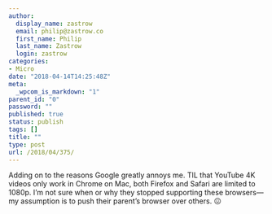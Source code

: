 ```yaml
---
author:
  display_name: zastrow
  email: philip@zastrow.co
  first_name: Philip
  last_name: Zastrow
  login: zastrow
categories:
- Micro
date: "2018-04-14T14:25:48Z"
meta:
  _wpcom_is_markdown: "1"
parent_id: "0"
password: ""
published: true
status: publish
tags: []
title: ""
type: post
url: /2018/04/375/
---
```

<p>Adding on to the reasons Google greatly annoys me. TIL that YouTube 4K videos only work in Chrome on Mac, both Firefox and Safari are limited to 1080p. I’m not sure when or why they stopped supporting these browsers—my assumption is to push their parent’s browser over others. 😖</p>
